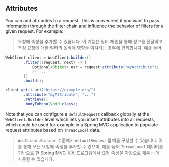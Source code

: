 ## Attributes

You can add attributes to a request. This is convenient if you want to pass information through the filter chain and influence the behavior of filters for a given request. For example:

> 요청에 속성을 추가할 수 있습니다. 이 기능은 필터 체인을 통해 정보를 전달하고 특정 요청에 대한 필터의 동작에 영향을 미치려는 경우에 편리합니다. 예를 들어:

``` java
WebClient client = WebClient.builder()
		.filter((request, next) -> {
			Optional<Object> usr = request.attribute("myAttribute");
			// ...
		})
		.build();

client.get().uri("https://example.org/")
		.attribute("myAttribute", "...")
		.retrieve()
		.bodyToMono(Void.class);
```

Note that you can configure a `defaultRequest` callback globally at the `WebClient.Builder` level which lets you insert attributes into all requests, which could be used for example in a Spring MVC application to populate request attributes based on `ThreadLocal` data.

> `WebClient.Builder` 수준에서 `defaultRequest` 콜백을 구성할 수 있습니다. 이를 통해 모든 요청에 속성을 추가할 수 있으며, 예를 들어 `ThreadLocal` 데이터를 기반으로 한 Spring MVC 응용 프로그램에서 요청 속성을 자동으로 채우는 데 사용될 수 있습니다.
